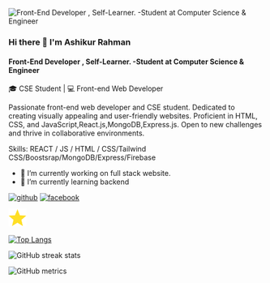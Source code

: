 ![Front-End Developer , Self-Learner. -Student at Computer Science & Engineer](https://i.ibb.co/ts4tJJH/Picsart-23-05-30-13-15-58-105.jpg)

### Hi there 👋 I'm Ashikur Rahman
#### Front-End Developer , Self-Learner. -Student at Computer Science & Engineer


🎓 CSE Student | 💻 Front-end Web Developer

Passionate front-end web developer and CSE student. Dedicated to creating visually appealing and user-friendly websites. Proficient in HTML, CSS, and JavaScript,React.js,MongoDB,Express.js. Open to new challenges and thrive in collaborative environments.

Skills:  REACT / JS / HTML / CSS/Tailwind CSS/Boostsrap/MongoDB/Express/Firebase

- 🔭 I’m currently working on full stack website. 
- 🌱 I’m currently learning backend 


[<img src='https://cdn.jsdelivr.net/npm/simple-icons@3.0.1/icons/github.svg' alt='github' height='40'>](https://github.com/ashikur-rahman-10)  [<img src='https://cdn.jsdelivr.net/npm/simple-icons@3.0.1/icons/facebook.svg' alt='facebook' height='40'>](https://www.facebook.com/ashik.xuvo.0)  

<a href='https://stars.github.com/'><img src='https://raw.githubusercontent.com/acervenky/animated-github-badges/master/assets/starbadge.gif' width='35' height='35'></a> 

[![Top Langs](https://github-readme-stats.vercel.app/api/top-langs/?username=ashikur-rahman-10)](https://github.com/anuraghazra/github-readme-stats)

![GitHub streak stats](https://streak-stats.demolab.com/?user=ashikur-rahman-10)  

![GitHub metrics](https://metrics.lecoq.io/ashikur-rahman-10)  




